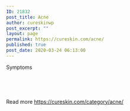 ```yaml
---
ID: 21832
post_title: Acne
author: cureskinwp
post_excerpt: ""
layout: page
permalink: https://cureskin.com/acne/
published: true
post_date: 2020-03-24 06:13:00
---
```

Symptoms

&nbsp;

&nbsp;

Read more https://cureskin.com/category/acne/